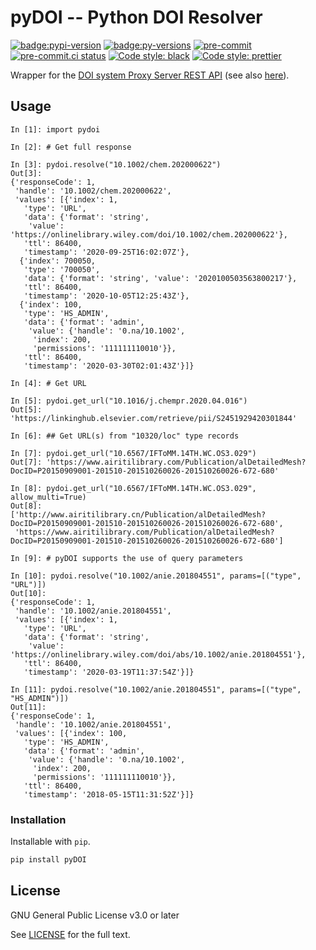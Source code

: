 # pyDOI -- Python DOI Resolver

[![badge:pypi-version](https://img.shields.io/pypi/v/pyDOI.svg)](https://pypi.org/project/pyDOI)
[![badge:py-versions](https://img.shields.io/pypi/pyversions/pyDOI.svg)](https://pypi.org/project/pyDOI)
[![pre-commit](https://img.shields.io/badge/pre--commit-enabled-brightgreen?logo=pre-commit&logoColor=white.svg)](https://github.com/pre-commit/pre-commit)
[![pre-commit.ci status](https://results.pre-commit.ci/badge/github/lcnittl/pyDOI/master.svg)](https://results.pre-commit.ci/latest/github/lcnittl/pyDOI/master)
[![Code style: black](https://img.shields.io/badge/code_style-black-000000.svg)](https://github.com/psf/black)
[![Code style: prettier](https://img.shields.io/badge/code_style-prettier-ff69b4.svg)](https://github.com/prettier/prettier)

Wrapper for the [DOI system Proxy Server REST API][api-docs] (see also
[here][api-docs2]).

## Usage

```ipython
In [1]: import pydoi

In [2]: # Get full response

In [3]: pydoi.resolve("10.1002/chem.202000622")
Out[3]:
{'responseCode': 1,
 'handle': '10.1002/chem.202000622',
 'values': [{'index': 1,
   'type': 'URL',
   'data': {'format': 'string',
    'value': 'https://onlinelibrary.wiley.com/doi/10.1002/chem.202000622'},
   'ttl': 86400,
   'timestamp': '2020-09-25T16:02:07Z'},
  {'index': 700050,
   'type': '700050',
   'data': {'format': 'string', 'value': '2020100503563800217'},
   'ttl': 86400,
   'timestamp': '2020-10-05T12:25:43Z'},
  {'index': 100,
   'type': 'HS_ADMIN',
   'data': {'format': 'admin',
    'value': {'handle': '0.na/10.1002',
     'index': 200,
     'permissions': '111111110010'}},
   'ttl': 86400,
   'timestamp': '2020-03-30T02:01:43Z'}]}

In [4]: # Get URL

In [5]: pydoi.get_url("10.1016/j.chempr.2020.04.016")
Out[5]: 'https://linkinghub.elsevier.com/retrieve/pii/S2451929420301844'

In [6]: ## Get URL(s) from "10320/loc" type records

In [7]: pydoi.get_url("10.6567/IFToMM.14TH.WC.OS3.029")
Out[7]: 'https://www.airitilibrary.com/Publication/alDetailedMesh?DocID=P20150909001-201510-201510260026-201510260026-672-680'

In [8]: pydoi.get_url("10.6567/IFToMM.14TH.WC.OS3.029", allow_multi=True)
Out[8]:
['http://www.airitilibrary.cn/Publication/alDetailedMesh?DocID=P20150909001-201510-201510260026-201510260026-672-680',
 'https://www.airitilibrary.com/Publication/alDetailedMesh?DocID=P20150909001-201510-201510260026-201510260026-672-680']

In [9]: # pyDOI supports the use of query parameters

In [10]: pydoi.resolve("10.1002/anie.201804551", params=[("type", "URL")])
Out[10]:
{'responseCode': 1,
 'handle': '10.1002/anie.201804551',
 'values': [{'index': 1,
   'type': 'URL',
   'data': {'format': 'string',
    'value': 'https://onlinelibrary.wiley.com/doi/abs/10.1002/anie.201804551'},
   'ttl': 86400,
   'timestamp': '2020-03-19T11:37:54Z'}]}

In [11]: pydoi.resolve("10.1002/anie.201804551", params=[("type", "HS_ADMIN")])
Out[11]:
{'responseCode': 1,
 'handle': '10.1002/anie.201804551',
 'values': [{'index': 100,
   'type': 'HS_ADMIN',
   'data': {'format': 'admin',
    'value': {'handle': '0.na/10.1002',
     'index': 200,
     'permissions': '111111110010'}},
   'ttl': 86400,
   'timestamp': '2018-05-15T11:31:52Z'}]}
```

### Installation

Installable with `pip`.

```cmd
pip install pyDOI
```

## License

GNU General Public License v3.0 or later

See [LICENSE][license] for the full text.

[api-docs]: https://www.doi.org/factsheets/DOIProxy.html#rest-api
[api-docs2]: https://www.doi.org/doi_handbook/3_Resolution.html#3.8.3
[license]: LICENSE
[pypi]: https://pypi.org/
